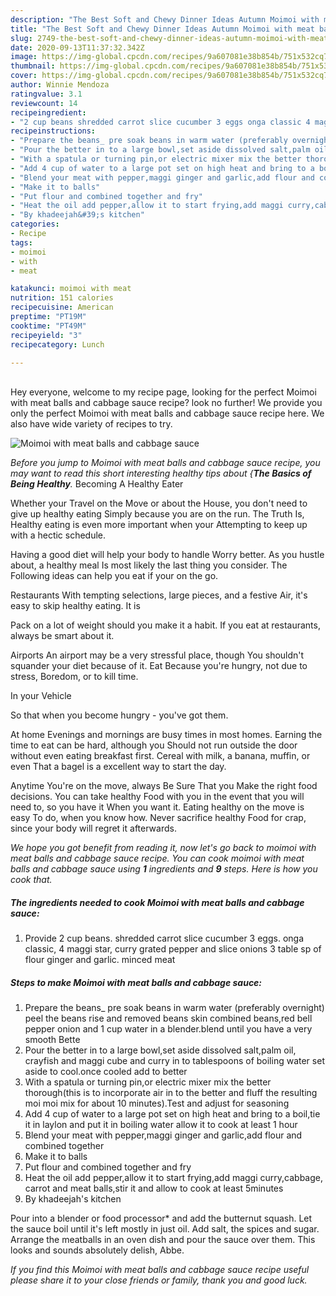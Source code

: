 ```yaml
---
description: "The Best Soft and Chewy Dinner Ideas Autumn Moimoi with meat balls and cabbage sauce"
title: "The Best Soft and Chewy Dinner Ideas Autumn Moimoi with meat balls and cabbage sauce"
slug: 2749-the-best-soft-and-chewy-dinner-ideas-autumn-moimoi-with-meat-balls-and-cabbage-sauce
date: 2020-09-13T11:37:32.342Z
image: https://img-global.cpcdn.com/recipes/9a607081e38b854b/751x532cq70/moimoi-with-meat-balls-and-cabbage-sauce-recipe-main-photo.jpg
thumbnail: https://img-global.cpcdn.com/recipes/9a607081e38b854b/751x532cq70/moimoi-with-meat-balls-and-cabbage-sauce-recipe-main-photo.jpg
cover: https://img-global.cpcdn.com/recipes/9a607081e38b854b/751x532cq70/moimoi-with-meat-balls-and-cabbage-sauce-recipe-main-photo.jpg
author: Winnie Mendoza
ratingvalue: 3.1
reviewcount: 14
recipeingredient:
- "2 cup beans shredded carrot slice cucumber 3 eggs onga classic 4 maggi star curry grated pepper and slice onions 3 table sp of flour ginger and garlic minced meat"
recipeinstructions:
- "Prepare the beans_ pre soak beans in warm water (preferably overnight) peel the beans rise and removed beans skin combined beans,red bell pepper onion and 1 cup water in a blender.blend until you have a very smooth Bette"
- "Pour the better in to a large bowl,set aside dissolved salt,palm oil, crayfish and maggi cube and curry in to tablespoons of boiling water set aside to cool.once cooled add to better"
- "With a spatula or turning pin,or electric mixer mix the better thorough(this is to incorporate air in to the better and fluff the resulting moi moi mix for about 10 minutes).Test and adjust for seasoning"
- "Add 4 cup of water to a large pot set on high heat and bring to a boil,tie it in laylon and put it in boiling water allow it to cook at least 1 hour"
- "Blend your meat with pepper,maggi ginger and garlic,add flour and combined together"
- "Make it to balls"
- "Put flour and combined together and fry"
- "Heat the oil add pepper,allow it to start frying,add maggi curry,cabbage, carrot and meat balls,stir it and allow to cook at least 5minutes"
- "By khadeejah&#39;s kitchen"
categories:
- Recipe
tags:
- moimoi
- with
- meat

katakunci: moimoi with meat 
nutrition: 151 calories
recipecuisine: American
preptime: "PT19M"
cooktime: "PT49M"
recipeyield: "3"
recipecategory: Lunch

---
```

<br>
Hey everyone, welcome to my recipe page, looking for the perfect Moimoi with meat balls and cabbage sauce recipe? look no further! We provide you only the perfect Moimoi with meat balls and cabbage sauce recipe here. We also have wide variety of recipes to try.
<br>


![Moimoi with meat balls and cabbage sauce](https://img-global.cpcdn.com/recipes/9a607081e38b854b/751x532cq70/moimoi-with-meat-balls-and-cabbage-sauce-recipe-main-photo.jpg)

<i>Before you jump to Moimoi with meat balls and cabbage sauce recipe, you may want to read this short interesting healthy tips about {<strong>The Basics of Being Healthy</strong>.</i>
Becoming A Healthy Eater

Whether your Travel on the Move or about the
House, you don't need to give up healthy eating
Simply because you are on the run. The Truth Is,
Healthy eating is even more important when your
Attempting to keep up with a hectic schedule.

Having a good diet will help your body to handle
Worry better. As you hustle about, a healthy meal
Is most likely the last thing you consider. The
Following ideas can help you eat if your on the go.

Restaurants
With tempting selections, large pieces, and a festive
Air, it's easy to skip healthy eating. It is 

Pack on a lot of weight should you make it a habit.
If you eat at restaurants, always be smart
about it.

Airports
An airport may be a very stressful place, though 
You shouldn't squander your diet because of it. Eat
Because you're hungry, not due to stress,
Boredom, or to kill time.

In your Vehicle 

So that when you become hungry - you've got them.

At home
Evenings and mornings are busy times in most homes.
Earning the time to eat can be hard, although you
Should not run outside the door without even eating breakfast
first. Cereal with milk, a banana, muffin, or even
That a bagel is a excellent way to start the day.

Anytime You're on the move, always Be Sure That you
Make the right food decisions. You can take healthy
Food with you in the event that you will need to, so you have it
When you want it. Eating healthy on the move is easy
To do, when you know how. Never sacrifice healthy
Food for crap, since your body will regret it afterwards.


<i>We hope you got benefit from reading it, now let's go back to moimoi with meat balls and cabbage sauce recipe. You can cook moimoi with meat balls and cabbage sauce using <strong>1</strong> ingredients and <strong>9</strong> steps. Here is how you cook that.
</i>

##### The ingredients needed to cook Moimoi with meat balls and cabbage sauce:

1. Provide 2 cup beans. shredded carrot slice cucumber 3 eggs. onga classic, 4 maggi star, curry grated pepper and slice onions 3 table sp of flour ginger and garlic. minced meat


##### Steps to make Moimoi with meat balls and cabbage sauce:

1. Prepare the beans_ pre soak beans in warm water (preferably overnight) peel the beans rise and removed beans skin combined beans,red bell pepper onion and 1 cup water in a blender.blend until you have a very smooth Bette
1. Pour the better in to a large bowl,set aside dissolved salt,palm oil, crayfish and maggi cube and curry in to tablespoons of boiling water set aside to cool.once cooled add to better
1. With a spatula or turning pin,or electric mixer mix the better thorough(this is to incorporate air in to the better and fluff the resulting moi moi mix for about 10 minutes).Test and adjust for seasoning
1. Add 4 cup of water to a large pot set on high heat and bring to a boil,tie it in laylon and put it in boiling water allow it to cook at least 1 hour
1. Blend your meat with pepper,maggi ginger and garlic,add flour and combined together
1. Make it to balls
1. Put flour and combined together and fry
1. Heat the oil add pepper,allow it to start frying,add maggi curry,cabbage, carrot and meat balls,stir it and allow to cook at least 5minutes
1. By khadeejah&#39;s kitchen


Pour into a blender or food processor* and add the butternut squash. Let the sauce boil until it&#39;s left mostly in just oil. Add salt, the spices and sugar. Arrange the meatballs in an oven dish and pour the sauce over them. This looks and sounds absolutely delish, Abbe. 

<i>If you find this Moimoi with meat balls and cabbage sauce recipe useful please share it to your close friends or family, thank you and good luck.</i>
